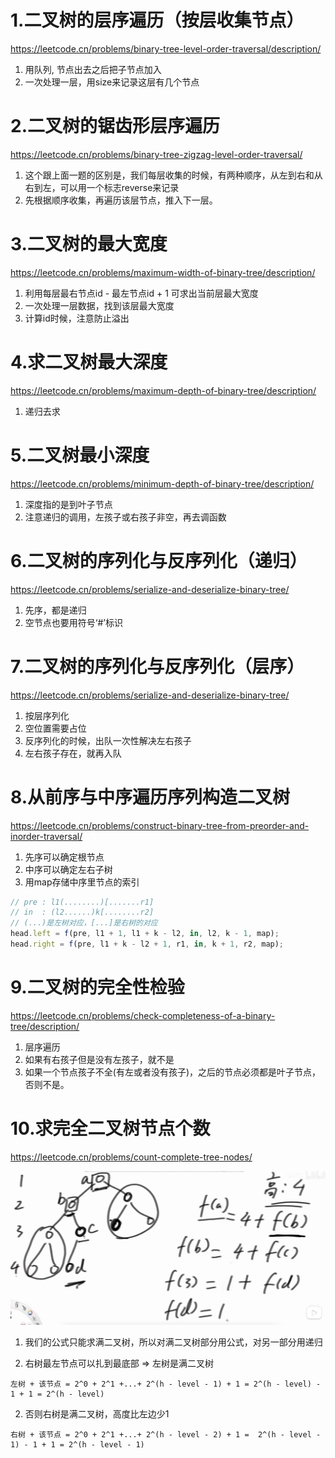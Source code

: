 # 1.二叉树的层序遍历（按层收集节点）
https://leetcode.cn/problems/binary-tree-level-order-traversal/description/

1. 用队列, 节点出去之后把子节点加入
2. 一次处理一层，用size来记录这层有几个节点

# 2.二叉树的锯齿形层序遍历
https://leetcode.cn/problems/binary-tree-zigzag-level-order-traversal/

1. 这个跟上面一题的区别是，我们每层收集的时候，有两种顺序，从左到右和从右到左，可以用一个标志reverse来记录
2. 先根据顺序收集，再遍历该层节点，推入下一层。


# 3.二叉树的最大宽度
https://leetcode.cn/problems/maximum-width-of-binary-tree/description/

1. 利用每层最右节点id - 最左节点id + 1 可求出当前层最大宽度
2. 一次处理一层数据，找到该层最大宽度
3. 计算id时候，注意防止溢出

# 4.求二叉树最大深度
https://leetcode.cn/problems/maximum-depth-of-binary-tree/description/

1. 递归去求

# 5.二叉树最小深度
https://leetcode.cn/problems/minimum-depth-of-binary-tree/description/

1. 深度指的是到叶子节点
2. 注意递归的调用，左孩子或右孩子非空，再去调函数

# 6.二叉树的序列化与反序列化（递归）
https://leetcode.cn/problems/serialize-and-deserialize-binary-tree/

1. 先序，都是递归
2. 空节点也要用符号‘#’标识

# 7.二叉树的序列化与反序列化（层序）
https://leetcode.cn/problems/serialize-and-deserialize-binary-tree/

1. 按层序列化
2. 空位置需要占位
3. 反序列化的时候，出队一次性解决左右孩子
4. 左右孩子存在，就再入队

# 8.从前序与中序遍历序列构造二叉树
https://leetcode.cn/problems/construct-binary-tree-from-preorder-and-inorder-traversal/

1. 先序可以确定根节点
2. 中序可以确定左右子树
3. 用map存储中序里节点的索引
```javascript
// pre : l1(........)[.......r1]
// in  : (l2......)k[........r2]
// (...)是左树对应，[...]是右树的对应
head.left = f(pre, l1 + 1, l1 + k - l2, in, l2, k - 1, map);
head.right = f(pre, l1 + k - l2 + 1, r1, in, k + 1, r2, map);
```

# 9.二叉树的完全性检验
https://leetcode.cn/problems/check-completeness-of-a-binary-tree/description/

1. 层序遍历
2. 如果有右孩子但是没有左孩子，就不是
3. 如果一个节点孩子不全(有左或者没有孩子)，之后的节点必须都是叶子节点，否则不是。

# 10.求完全二叉树节点个数
https://leetcode.cn/problems/count-complete-tree-nodes/

![递归过程](../assets/36-9-完全二叉树节点遍历.png)

1. 我们的公式只能求满二叉树，所以对满二叉树部分用公式，对另一部分用递归

2. 右树最左节点可以扎到最底部 => 左树是满二叉树
```
左树 + 该节点 = 2^0 + 2^1 +...+ 2^(h - level - 1) + 1 = 2^(h - level) - 1 + 1 = 2^(h - level)
```

2. 否则右树是满二叉树，高度比左边少1
```
右树 + 该节点 = 2^0 + 2^1 +...+ 2^(h - level - 2) + 1 =  2^(h - level - 1) - 1 + 1 = 2^(h - level - 1)
```
  

   

 